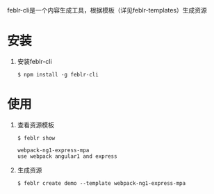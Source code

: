feblr-cli是一个内容生成工具，根据模板（详见feblr-templates）生成资源


# 安装
1. 安装feblr-cli

    ```
    $ npm install -g feblr-cli
    ```

# 使用

1. 查看资源模板

    ```
    $ feblr show

    webpack-ng1-express-mpa
    use webpack angular1 and express

    ```

2. 生成资源

    ```
    $ feblr create demo --template webpack-ng1-express-mpa    
    ```
